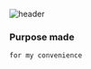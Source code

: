 ![header](https://capsule-render.vercel.app/api?type=cylinder&text=Elevue&color=random&desc=Tools%20for%20managing%20servers&&animation=fadeIn&fontAlign=30&descAlign=70&height=200&fontAlignY=50&descAlignY=50&descSize=30)

### Purpose made
```
for my convenience
```
